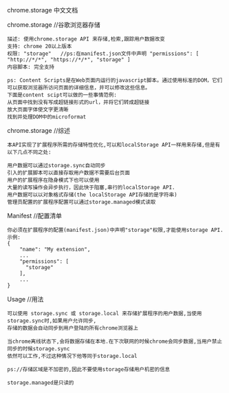 chrome.storage  中文文档

chrome.storage  //谷歌浏览器存储

    描述: 使用chrome.storage API 来存储,检索,跟踪用户数据改变
    支持: chrome 20以上版本
    权限: "storage"   //ps:在manifest.json文件中声明 "permissions": [ "http://*/*", "https://*/*", "storage" ]
    内容脚本: 完全支持

    ps: Content Scripts是在Web页面内运行的javascript脚本。通过使用标准的DOM，它们可以获取浏览器所访问页面的详细信息，并可以修改这些信息。
    下面是content scipt可以做的一些事情范例:
    从页面中找到没有写成超链接形式的url，并将它们转成超链接
    放大页面字体使文字更清晰
    找到并处理DOM中的microformat

chrome.storage  //综述

    本API实现了扩展程序所需的存储特性优化,可以和localStorage API一样用来存储,但是有以下几点不同之处:
    
    用户数据可以通过storage.sync自动同步
    引入的扩展脚本可以直接存取用户数据不需要后台页面
    用户的扩展程序在隐身模式下也可以使用
    大量的读写操作会异步执行，因此快于阻塞,串行的localStorage API.
    用户数据可以以对象格式存储(the localStorage API存储的是字符串)
    管理员配置的扩展程序配置可以通过storage.managed模式读取

Manifest //配置清单

    你必须在扩展程序的配置(manifest.json)中声明"storage"权限,才能使用storage API.示例:
    {
        "name": "My extension",
        ...
        "permissions": [
          "storage"
        ],
        ...
    }
        
Usage //用法
    
    可以使用 storage.sync 或 storage.local 来存储扩展程序的用户数据,当使用storage.sync时,如果用户允许同步,
    存储的数据会自动同步到用户登陆的所有chrome浏览器上
    
    当chrome离线状态下,会将数据存储在本地.在下次联网的时候chrome会同步数据,当用户禁止同步的时候storage.sync
    依然可以工作,不过这种情况下他等同于storage.local
    
    ps://存储区域是不加密的,因此不要使用storage存储用户机密的信息
    
    storage.managed是只读的
    
    
    
    
